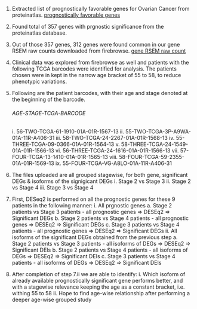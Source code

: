 1. Extracted list of prognostically favorable genes for Ovarian Cancer from proteinatlas.
[prognostically favorable genes](https://www.proteinatlas.org/search/prognostic%3Aovarian+cancer%3BFavourable+AND+sort_by%3Aprognostic+ovarian+cancer+AND+show_columns%3Aprognostic)

2. Found total of 357 genes with prgnostic significance from the proteinatlas database.

3. Out of those 357 genes, 312 genes were found common in our gene RSEM raw counts downloaded from firebrowse.
[gene RSEM raw count](http://gdac.broadinstitute.org/runs/stddata__2016_01_28/data/OV/20160128/gdac.broadinstitute.org_OV.Merge_rnaseqv2__illuminahiseq_rnaseqv2__unc_edu__Level_3__RSEM_genes__data.Level_3.2016012800.0.0.tar.gz)

4. Clinical data was explored from firebrowse as well and patients with the following TCGA barcodes were identified for analysis. The patients chosen were in kept in the narrow age bracket of 55 to 58, to reduce phenotypic variations.

5. Following are the patient barcodes, with their age and stage denoted at the beginning of the barcode.
   ###### AGE-STAGE-TCGA-BARCODE
   i.     56-TWO-TCGA-61-1910-01A-01R-1567-13
   ii.    55-TWO-TCGA-3P-A9WA-01A-11R-A406-31
   iii.   58-TWO-TCGA-24-2267-01A-01R-1568-13
   iv.    55-THREE-TCGA-09-0366-01A-01R-1564-13
   v.     58-THREE-TCGA-24-1549-01A-01R-1566-13
   vi.    56-THREE-TCGA-24-1616-01A-01R-1566-13
   vii.   57-FOUR-TCGA-13-1410-01A-01R-1565-13
   viii.  58-FOUR-TCGA-59-2355-01A-01R-1569-13
   ix.    55-FOUR-TCGA-VG-A8LO-01A-11R-A406-31
  
6. The files uploaded are all grouped stagewise, for both gene, significant DEGs & isoforms of the signigicant DEGs
   i.    Stage 2 vs Stage 3
   ii.   Stage 2 vs Stage 4
   iii.  Stage 3 vs Stage 4
  
7. First, DESeq2 is performed on all the prognostic genes for these 9 patients in the following manner:
   i.    All prgnostic genes
         a.    Stage 2 patients vs Stage 3 patients - all prognostic genes => DESEq2 => Significant DEGs
         b.    Stage 2 patients vs Stage 4 patients - all prognostic genes => DESEq2 => Significant DEGs
         c.    Stage 3 patients vs Stage 4 patients - all prognostic genes => DESEq2 => Significant DEGs
   ii.   All isoforms of the significant DEGs obtained from the previous step
         a.    Stage 2 patients vs Stage 3 patients - all isoforms of DEGs => DESEq2 => Significant DEIs
         b.    Stage 2 patients vs Stage 4 patients - all isoforms of DEGs => DESEq2 => Significant DEIs
         c.    Stage 3 patients vs Stage 4 patients - all isoforms of DEGs => DESEq2 => Significant DEIs
        
 8. After completion of step 7.ii we are able to identify:
    i.    Which isoform of already available prognostically significant gene performs better, and with a stagewise relevance keeping the age as a constant bracket, i.e. withing 55 to 58
    ii.   Hope to find age-wise relationship after performing a deeper age-wise grouped study

